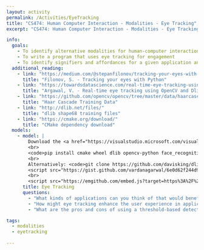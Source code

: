 ```yaml
---
layout: activity
permalink: /Activities/EyeTracking
title: "CS474: Human Computer Interaction - Modalities - Eye Tracking"
excerpt: "CS474: Human Computer Interaction - Modalities - Eye Tracking"

info: 
  goals: 
    - To identify alternative modalities for human-computer interaction
    - To write a program that uses eye tracking for engagement
    - To identify signifiers and affordances for a given application and modality
  additional_reading:
    - link: "https://medium.com/@stepanfilonov/tracking-your-eyes-with-python-3952e66194a6"
      title: "Filonov, S. - Tracking your eyes with Python"
    - link: "https://towardsdatascience.com/real-time-eye-tracking-using-opencv-and-dlib-b504ca724ac6"
      title: "Argawal, V. - Real-time eye tracking using OpenCV and Dlib"
    - link: "https://github.com/opencv/opencv/tree/master/data/haarcascades"
      title: "Haar Cascade Training Data"
    - link: "http://dlib.net/files/"
      title: "dlib shape68 training files"
    - link: "https://cmake.org/download/"
      title: "CMake dependency download"
  models:
    - model: |
        Download the <a href="https://visualstudio.microsoft.com/visual-cpp-build-tools/">Visual Studio installer</a> and install the "Desktop Development for C++" module.
        <br>
        <code>pip install cmake wheel dlib opencv-python face_recognition numpy</code>
        <br>
        Alternatively: <code>git clone https://github.com/davisking/dlib.git && cd dlib && python setup.py install --user --no DLIB_GIF_SUPPORT</code>
        <script src="https://gist.github.com/vardanagarwal/6e0d62f244d9d3280379689499bf990c.js"></script> 
        <br>
        <script src="https://emgithub.com/embed.js?target=https%3A%2F%2Fgithub.com%2Fstepacool%2FEye-Tracker%2Fblob%2FNo_GUI%2Ftrack.py&style=github&showBorder=on&showLineNumbers=on&showFileMeta=on&showCopy=on&fetchFromJsDelivr=on"></script>        
      title: Eye Tracking
      questions:
        - "What kinds of applications can you think of that would benefit from eye tracking?"
        - "How might eye tracking enhance the user experience in applications that might not traditionally incorporate it?  In particular, how might eye tracking applications assist disabled persons using software?"
        - "What are the pros and cons of using a threshold-based detection strategy?  How might you automatically calibrate such a system, and how might you allow it to adapt to changing conditions over time?"

tags:
  - modalities
  - eyetracking
  
---
```

